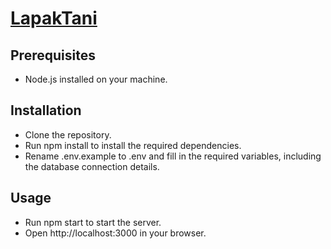# [LapakTani](https://lapaktani.site/)

## Prerequisites
* Node.js installed on your machine.

## Installation
* Clone the repository.
* Run npm install to install the required dependencies.
* Rename .env.example to .env and fill in the required variables, including the database connection details.

## Usage
* Run npm start to start the server.
* Open http://localhost:3000 in your browser.
